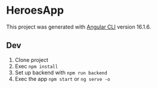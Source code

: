 # HeroesApp

This project was generated with [Angular CLI](https://github.com/angular/angular-cli) version 16.1.6.

## Dev

1. Clone project
2. Exec ```npm install```
3. Set up backend with ```npm run backend```
4. Exec the app ```npm start``` or ```ng serve -o```
